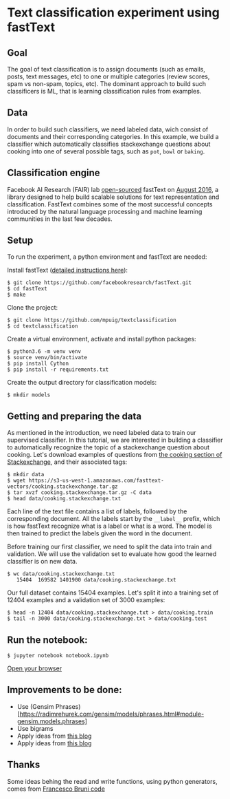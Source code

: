 # Text classification experiment using fastText

## Goal

The goal of text classification is to assign documents (such as emails, posts, text messages, etc) to one or multiple categories (review scores, spam vs non-spam, topics, etc). The dominant approach to build such classificers is ML, that is learning classification rules from examples.

## Data

In order to build such classifiers, we need labeled data, wich consist of documents and their corresponding categories. In this example, we build a classifier which automatically classifies stackexchange questions about cooking into one of several possible tags, such as `pot`, `bowl` or `baking`.

## Classification engine

Facebook AI Research (FAIR) lab [open-sourced](https://github.com/facebookresearch/fastText) fastText on [August 2016](https://code.facebook.com/posts/1438652669495149/fair-open-sources-fasttext/), a library designed to help build scalable solutions for text representation and classification. FastText combines some of the most successful concepts introduced by the natural language processing and machine learning communities in the last few decades.

## Setup

To run the experiment, a python environment and fastText are needed:

Install fastText ([detailed instructions here](https://github.com/facebookresearch/fastText/blob/master/README.md#requirements)):

```
$ git clone https://github.com/facebookresearch/fastText.git
$ cd fastText
$ make
```

Clone the project:

```
$ git clone https://github.com/mpuig/textclassification
$ cd textclassification
```

Create a virtual environment, activate and install python packages:

```
$ python3.6 -m venv venv
$ source venv/bin/activate
$ pip install Cython
$ pip install -r requirements.txt
```

Create the output directory for classification models:

```
$ mkdir models
```

## Getting and preparing the data

As mentioned in the introduction, we need labeled data to train our supervised classifier. In this tutorial, we are interested in building a classifier to automatically recognize the topic of a stackexchange question about cooking. Let's download examples of questions from [the cooking section of Stackexchange](http://cooking.stackexchange.com/), and their associated tags:

```
$ mkdir data
$ wget https://s3-us-west-1.amazonaws.com/fasttext-vectors/cooking.stackexchange.tar.gz
$ tar xvzf cooking.stackexchange.tar.gz -C data
$ head data/cooking.stackexchange.txt
```

Each line of the text file contains a list of labels, followed by the corresponding document. All the labels start by the `__label__` prefix, which is how fastText recognize what is a label or what is a word.  The model is then trained to predict the labels given the word in the document.

Before training our first classifier, we need to split the data into train and validation. We will use the validation set to evaluate how good the learned classifier is on new data.

```
$ wc data/cooking.stackexchange.txt
   15404  169582 1401900 data/cooking.stackexchange.txt
```

Our full dataset contains 15404 examples. Let's split it into a training set of 12404 examples and a validation set of 3000 examples:

```
$ head -n 12404 data/cooking.stackexchange.txt > data/cooking.train
$ tail -n 3000 data/cooking.stackexchange.txt > data/cooking.test
```

## Run the notebook:

```
$ jupyter notebook notebook.ipynb
```
[Open your browser](http://localhost:8888/notebooks/notebook.ipynb)

## Improvements to be done:

- Use (Gensim Phrases)[https://radimrehurek.com/gensim/models/phrases.html#module-gensim.models.phrases]
- Use bigrams
- Apply ideas from [this blog](https://blog.lateral.io/2016/09/fasttext-based-hybrid-recommender/)
- Apply ideas from [this blog](https://bbengfort.github.io/tutorials/2016/05/19/text-classification-nltk-sckit-learn.html)

## Thanks

Some ideas behing the read and write functions, using python generators, comes from [Francesco Bruni code](https://github.com/brunifrancesco/nltk_base/blob/master/2nd.ipynb)
